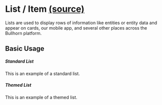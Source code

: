 List / Item [(source)](https://github.com/bullhorn/novo-elements/blob/master/projects/novo-elements/src/elements/list)
===============================================================================================

Lists are used to display rows of information like entities or entity data and appear on cards, our mobile app, and several other places across the Bullhorn platform.

Basic Usage
-----------

##### Standard List

This is an example of a standard list.

<code-example example="basic-list"></code-example>

##### Themed List

This is an example of a themed list.

<code-example example="themed-list"></code-example>
